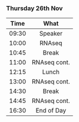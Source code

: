 ### Thursday 26th Nov

Time | What
---|:---:
09:30 |Speaker
10:00 | RNAseq
10:45 | Break
11:00 | RNAseq cont.
12:15 | Lunch
13:00 | RNAseq cont.
14:30 | Break
14:45 | RNAseq cont.
16:30 | End of Day

